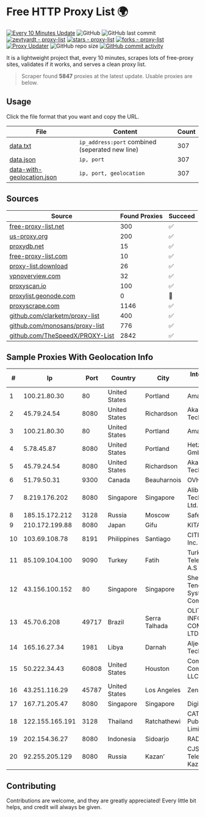 
# Free HTTP Proxy List 🌍

[![Every 10 Minutes Update](https://github.com/mertguvencli/http-proxy-list/actions/workflows/main.yml/badge.svg?branch=main)](https://github.com/mertguvencli/http-proxy-list/actions/workflows/main.yml)
![GitHub](https://img.shields.io/github/license/mertguvencli/http-proxy-list)
![GitHub last commit](https://img.shields.io/github/last-commit/mertguvencli/http-proxy-list)
[![zevtyardt - proxy-list](https://img.shields.io/static/v1?label=zevtyardt&message=proxy-list&color=blue&logo=github)](https://github.com/zevtyardt/proxy-list "Go to GitHub repo")
[![stars - proxy-list](https://img.shields.io/github/stars/zevtyardt/proxy-list?style=social)](https://github.com/zevtyardt/proxy-list)
[![forks - proxy-list](https://img.shields.io/github/forks/zevtyardt/proxy-list?style=social)](https://github.com/zevtyardt/proxy-list)
[![Proxy Updater](https://github.com/zevtyardt/proxy-list/workflows/Proxy%20Updater/badge.svg)](https://github.com/zevtyardt/proxy-list/actions?query=workflow:"Proxy+Updater")
![GitHub repo size](https://img.shields.io/github/repo-size/zevtyardt/proxy-list)
[![GitHub commit activity](https://img.shields.io/github/commit-activity/m/zevtyardt/proxy-list?logo=commits)](https://github.com/zevtyardt/proxy-list/commits/main)

It is a lightweight project that, every 10 minutes, scrapes lots of free-proxy sites, validates if it works, and serves a clean proxy list.

> Scraper found **5847** proxies at the latest update. Usable proxies are below.

## Usage

Click the file format that you want and copy the URL.

|File|Content|Count|
|----|-------|-----|
|[data.txt](https://raw.githubusercontent.com/mertguvencli/http-proxy-list/main/proxy-list/data.txt)|`ip_address:port` combined (seperated new line)|307|
|[data.json](https://raw.githubusercontent.com/mertguvencli/http-proxy-list/main/proxy-list/data.json)|`ip, port`|307|
|[data-with-geolocation.json](https://raw.githubusercontent.com/mertguvencli/http-proxy-list/main/proxy-list/data-with-geolocation.json)|`ip, port, geolocation`|307|

## Sources

|Source|Found Proxies|Succeed|
|------|-------------|-------|
|[free-proxy-list.net](https://free-proxy-list.net)|300|✅|
|[us-proxy.org](https://www.us-proxy.org)|200|✅|
|[proxydb.net](http://proxydb.net)|15|✅|
|[free-proxy-list.com](https://free-proxy-list.com/?page=&port=&type%5B%5D=http&type%5B%5D=https&up_time=0&search=Search)|10|✅|
|[proxy-list.download](https://www.proxy-list.download/HTTP)|26|✅|
|[vpnoverview.com](https://vpnoverview.com/privacy/anonymous-browsing/free-proxy-servers)|32|✅|
|[proxyscan.io](https://www.proxyscan.io)|100|✅|
|[proxylist.geonode.com](https://proxylist.geonode.com/api/proxy-list?limit=300&page=1&sort_by=lastChecked&sort_type=desc&protocols=http,https)|0|🚫|
|[proxyscrape.com](https://api.proxyscrape.com/v2/?request=displayproxies&protocol=http&timeout=10000&country=all&ssl=all&anonymity=all)|1146|✅|
|[github.com/clarketm/proxy-list](https://raw.githubusercontent.com/clarketm/proxy-list/master/proxy-list-raw.txt)|400|✅|
|[github.com/monosans/proxy-list](https://raw.githubusercontent.com/monosans/proxy-list/main/proxies/http.txt)|776|✅|
|[github.com/TheSpeedX/PROXY-List](https://raw.githubusercontent.com/TheSpeedX/PROXY-List/master/http.txt)|2842|✅|


## Sample Proxies With Geolocation Info

|#|Ip|Port|Country|City|Internet Service Provider|
|-|--|----|-------|----|-------------------------|
|1|100.21.80.30|80|United States|Portland|Amazon.com, Inc.|
|2|45.79.24.54|8080|United States|Richardson|Akamai Technologies, Inc.|
|3|100.21.80.30|80|United States|Portland|Amazon.com, Inc.|
|4|5.78.45.87|8080|United States|Portland|Hetzner Online GmbH|
|5|45.79.24.54|8080|United States|Richardson|Akamai Technologies, Inc.|
|6|51.79.50.31|9300|Canada|Beauharnois|OVH SAS|
|7|8.219.176.202|8080|Singapore|Singapore|Alibaba (US) Technology Co., Ltd.|
|8|185.15.172.212|3128|Russia|Moscow|SafeData LLC|
|9|210.172.199.88|8080|Japan|Gifu|KITAGATA|
|10|103.69.108.78|8191|Philippines|Santiago|CITI Cableworld Inc.|
|11|85.109.104.100|9090|Turkey|Fatih|Turk Telekomunikasyon A.S|
|12|43.156.100.152|80|Singapore|Singapore|Shenzhen Tencent Computer Systems Company Limited|
|13|45.70.6.208|49717|Brazil|Serra Talhada|OLITECH INFORMÁTICA E COMUNICAÇÃO LTDA|
|14|165.16.27.34|1981|Libya|Darnah|Aljeel Aljadeed For Technology|
|15|50.222.34.43|60808|United States|Houston|Comcast Cable Communications, LLC|
|16|43.251.116.29|45787|United States|Los Angeles|Zenlayer Inc|
|17|167.71.205.47|8080|Singapore|Singapore|DigitalOcean, LLC|
|18|122.155.165.191|3128|Thailand|Ratchathewi|CAT Telecom Public Company Limited|
|19|202.154.36.27|8080|Indonesia|Sidoarjo|RADNET-BDG|
|20|92.255.205.129|8080|Russia|Kazan’|CJSC "ER-Telecom Holding" Kazan' branch|



## Contributing

Contributions are welcome, and they are greatly appreciated! Every
little bit helps, and credit will always be given.

